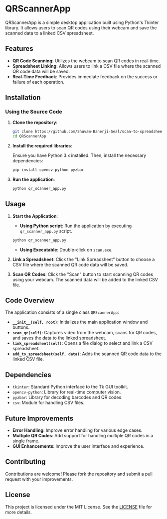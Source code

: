# QRScannerApp

QRScannerApp is a simple desktop application built using Python's Tkinter library. It allows users to scan QR codes using their webcam and save the scanned data to a linked CSV spreadsheet.

## Features

- **QR Code Scanning**: Utilizes the webcam to scan QR codes in real-time.
- **Spreadsheet Linking**: Allows users to link a CSV file where the scanned QR code data will be saved.
- **Real-Time Feedback**: Provides immediate feedback on the success or failure of each operation.

## Installation

### Using the Source Code

1. **Clone the repository**:

    ```bash
    git clone https://github.com/Shuvam-Banerji-Seal/scan-to-spreadsheet.git
    cd QRScannerApp
    ```

2. **Install the required libraries**:

    Ensure you have Python 3.x installed. Then, install the necessary dependencies:

    ```bash
    pip install opencv-python pyzbar
    ```

3. **Run the application**:

    ```bash
    python qr_scanner_app.py
    ```


## Usage

1. **Start the Application**:
   - **Using Python script**: Run the application by executing `qr_scanner_app.py` script.

    ```bash
    python qr_scanner_app.py
    ```

   - **Using Executable**: Double-click on `scan.exe`.

2. **Link a Spreadsheet**:
   Click the "Link Spreadsheet" button to choose a CSV file where the scanned QR code data will be saved.

3. **Scan QR Codes**:
   Click the "Scan" button to start scanning QR codes using your webcam. The scanned data will be added to the linked CSV file.

## Code Overview

The application consists of a single class `QRScannerApp`:

- **`__init__(self, root)`**: Initializes the main application window and buttons.
- **`scan_qr(self)`**: Captures video from the webcam, scans for QR codes, and saves the data to the linked spreadsheet.
- **`link_spreadsheet(self)`**: Opens a file dialog to select and link a CSV spreadsheet.
- **`add_to_spreadsheet(self, data)`**: Adds the scanned QR code data to the linked CSV file.

## Dependencies

- `tkinter`: Standard Python interface to the Tk GUI toolkit.
- `opencv-python`: Library for real-time computer vision.
- `pyzbar`: Library for decoding barcodes and QR codes.
- `csv`: Module for handling CSV files.

## Future Improvements

- **Error Handling**: Improve error handling for various edge cases.
- **Multiple QR Codes**: Add support for handling multiple QR codes in a single frame.
- **GUI Enhancements**: Improve the user interface and experience.

## Contributing

Contributions are welcome! Please fork the repository and submit a pull request with your improvements.

## License

This project is licensed under the MIT License. See the [LICENSE](LICENSE) file for more details.


